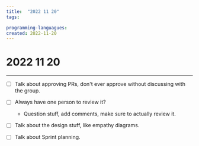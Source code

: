 ```yaml
---
title:  "2022 11 20"
tags:

programming-languagues:
created: 2022-11-20
---
```

# 2022 11 20
---
- [ ] Talk about approving PRs, don't ever approve without discussing with the group.
- [ ] Always have one person to review it?
    - Question stuff, add comments, make sure to actually review it.

- [ ] Talk about the design stuff, like empathy diagrams.

- [ ] Talk about Sprint planning.